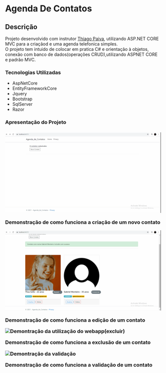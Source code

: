 <h1>Agenda De Contatos</h1>

<h2>Descrição</h2>
<p>Projeto desenvolvido com instrutor <a href="https://www.youtube.com/channel/UCCwJyJxcZBILjI4gso6E1bQ">Thiago Paiva</a>, utilizando ASP.NET CORE MVC para a criaçãod e uma agenda telefonica simples.</br>
O projeto tem intuido de colocar em pratica C# e orientação à objetos, conexão com banco de dados(operações CRUD),utilizando ASPNET CORE e padrão MVC.
</p>

<h3>Tecnologias Utilizadas</h3>
<ul>
<li>AspNetCore</li>
<li>EntityFrameworkCore</li>
<li>Jquery</li>
<li>Bootstrap</li>
<li>SqlServer</li>
<li>Razor</li>
</ul>

<h3>Apresentação do Projeto<h3>
 <img src="Demonstracao.gif" alt="Demontração da utilização do webapp(criar contato)">
 <p>Demonstração de como funciona a criação de um novo contato</p>

<img src="DemonstracaoEditar.gif" alt="Demontração da utilização do webapp(editar)">
<p>Demonstração de como funciona a edição de um contato</p>

<img src="DemonstracaoExcluir" alt="Demontração da utilização do webapp(excluir)">
<p>Demonstração de como funciona a exclusão de um contato</p>

<img src="DemonstracaoValidacao.gif" alt="Demontração da validação" >
<p>Demonstração de como funciona a validação de um contato</p>